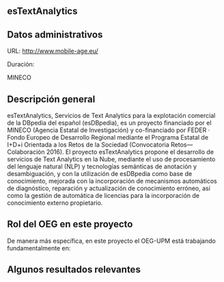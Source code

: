 ## esTextAnalytics

## Datos administrativos

URL: http://www.mobile-age.eu/

Duración: 

MINECO

## Descripción general
esTextAnalytics, Servicios de Text Analytics para la explotación comercial de la DBpedia del español (esDBpedia), es un proyecto financiado por el MINECO (Agencia Estatal de Investigación) y co-financiado por FEDER · Fondo Europeo de Desarrollo Regional mediante el Programa Estatal de I+D+i Orientada a los Retos de la Sociedad (Convocatoria Retos—Colaboración 2016). El proyecto esTextAnalytics propone el desarrollo de servicios de Text Analytics en la Nube, mediante el uso de procesamiento del lenguaje natural (NLP) y tecnologías semánticas de anotación y desambiguación, y con la utilización de esDBpedia como base de conocimiento, mejorada con la incorporación de mecanismos automáticos de diagnóstico, reparación y actualización de conocimiento erróneo, así como la gestión de automática de licencias para la incorporación de conocimiento externo propietario.


## Rol del OEG en este proyecto
De manera más específica, en este proyecto el OEG-UPM está trabajando fundamentalmente en:


## Algunos resultados relevantes
